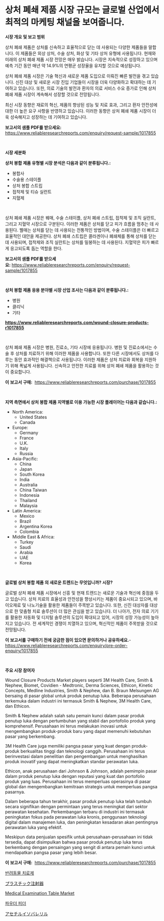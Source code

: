 <p><h1>상처 폐쇄 제품 시장 규모는 글로벌 산업에서 최적의 마케팅 채널을 보여줍니다.</h1></p><p><strong>시장 개요 및 보고 범위</strong></p>
<p><p>상처 폐쇄 제품은 상처를 신속하고 효율적으로 닫는 데 사용되는 다양한 제품들을 말합니다. 이 제품들은 외상 상처, 수술 상처, 화상 및 기타 상처 유형에 사용됩니다. 현재와 미래의 상처 폐쇄 제품 시장 전망은 매우 밝습니다. 시장은 지속적으로 성장하고 있으며 예측 기간 동안 매년 약 14.9%의 연평균 성장율을 유지할 것으로 예상됩니다. </p><p>상처 폐쇄 제품 시장은 기술 혁신과 새로운 제품 도입으로 이뤄진 빠른 발전을 겪고 있습니다. 신진 대상 및 새로운 시장 진입 기업들이 시장을 더욱 다양화하고 확대하는 데 기여하고 있습니다. 또한, 의료 기술의 발전과 환자의 의료 서비스 수요 증가로 인해 상처 폐쇄 제품 시장이 계속해서 성장할 것으로 전망됩니다. </p><p>최신 시장 동향은 재료의 혁신, 제품의 향상된 성능 및 치료 효과, 그리고 환자 안전성에 대한 더 높은 요구 사항을 반영하고 있습니다. 이러한 동향은 상처 폐쇄 제품 시장이 더욱 성숙해지고 성장하는 데 기여하고 있습니다.</p></p>
<p><strong>보고서의 샘플 PDF를 받으세요:</strong> <a href="https://www.reliableresearchreports.com/enquiry/request-sample/1017855">https://www.reliableresearchreports.com/enquiry/request-sample/1017855</a></p>
<p>&nbsp;</p>
<p><strong>시장 세분화</strong></p>
<p><strong>상처 봉합 제품 유형별 시장 분석은 다음과 같이 분류됩니다.:</strong></p>
<p><ul><li>봉합사</li><li>수술용 스테이플</li><li>상처 봉합 스트립</li><li>접착제 및 티슈 실런트</li><li>지혈제</li></ul></p>
<p>&nbsp;</p>
<p><p>상처 폐쇄 제품 시장은 꿰매, 수술 스테이플, 상처 폐쇄 스트립, 접착제 및 조직 실란트, 그리고 지혈약 시장으로 구분된다. 이러한 제품은 상처를 닫고 피가 흐름을 멈추는 데 사용된다. 꿸매는 상처를 닫는 데 사용되는 전통적인 방법이며, 수술 스테이플은 더 빠르고 효율적인 대안을 제공한다. 상처 폐쇄 스트립은 콜라겐이나 폐쇄체를 통해 상처를 닫는 데 사용되며, 접착제와 조직 실란트는 상처를 밀봉하는 데 사용된다. 지혈약은 피가 빠르게 응고되도록 돕는 역할을 한다.</p></p>
<p><strong>보고서의 샘플 PDF를 받으세요:</strong>&nbsp;<a href="https://www.reliableresearchreports.com/enquiry/request-sample/1017855">https://www.reliableresearchreports.com/enquiry/request-sample/1017855</a></p>
<p>&nbsp;</p>
<p><strong> 상처 봉합 제품 응용 분야별 시장 산업 조사는 다음과 같이 분류됩니다.:</strong></p>
<p><ul><li>병원</li><li>클리닉</li><li>기타</li></ul></p>
<p><strong><a href="https://www.reliableresearchreports.com/wound-closure-products-r1017855">https://www.reliableresearchreports.com/wound-closure-products-r1017855</a></strong></p>
<p>&nbsp;</p>
<p><p>상처 폐쇄 제품 시장은 병원, 진료소, 기타 시장에 응용됩니다. 병원 및 진료소에서는 수술 후 상처를 치료하기 위해 이러한 제품을 사용합니다. 또한 다른 시장에서도 상처를 다루는 동안 효과적인 해결책으로 사용됩니다. 이러한 제품은 상처 치료와 회복을 지원하기 위해 폭넓게 사용됩니다. 신속하고 안전한 치료를 위해 상처 폐쇄 제품을 활용하는 것이 중요합니다.</p></p>
<p><strong>이 보고서 구매:</strong>&nbsp; <a href="https://www.reliableresearchreports.com/purchase/1017855">https://www.reliableresearchreports.com/purchase/1017855</a></p>
<p>&nbsp;</p>
<p><strong>지역 측면에서 상처 봉합 제품 지역별로 이용 가능한 시장 플레이어는 다음과 같습니다.:</strong></p>
<p><ul>
    <li>
        North America:
        <ul>
            <li>United States</li>
            <li>Canada</li>
        </ul>
    </li>
    <li>
        Europe:
        <ul>
            <li>Germany</li>
            <li>France</li>
            <li>U.K.</li>
            <li>Italy</li>
            <li>Russia</li>
        </ul>
    </li>
    <li>
        Asia-Pacific:
        <ul>
            <li>China</li>
            <li>Japan</li>
            <li>South Korea</li>
            <li>India</li>
            <li>Australia</li>
            <li>China Taiwan</li>
            <li>Indonesia</li>
            <li>Thailand</li>
            <li>Malaysia</li>
        </ul>
    </li>
    <li>
        Latin America:
        <ul>
            <li>Mexico</li>
            <li>Brazil</li>
            <li>Argentina Korea</li>
            <li>Colombia</li>
        </ul>
    </li>
    <li>
        Middle East & Africa:
        <ul>
            <li>Turkey</li>
            <li>Saudi</li>
            <li>Arabia</li>
            <li>UAE</li>
            <li>Korea</li>
        </ul>
    </li>
    </ul></p>
<p>&nbsp;</p>
<p><strong>글로벌 상처 봉합 제품 의 새로운 트렌드는 무엇입니까? 시장?</strong></p>
<p><p>글로벌 상처 폐쇄 제품 시장에서 신흥 및 현재 트렌드는 새로운 기술과 혁신에 중점을 두고 있습니다. 상처 치료의 효율성과 안전성을 향상시키는 제품이 중요시되고 있으며, 바이오재료 및 나노기술을 활용한 제품들이 주목받고 있습니다. 또한, 신진 대상자를 대상으로 한 맞춤형 치료 솔루션이 더 많은 관심을 받고 있습니다. 더 나아가, 전자 의료 기기를 활용한 자동화 및 디지털 솔루션의 도입이 확대되고 있어, 시장의 성장 가능성이 높아지고 있습니다. 전 세계적인 경쟁이 치열하고 있으며, 혁신적인 제품이 주목받을 것으로 전망됩니다.</p></p>
<p><strong>이 보고서를 구매하기 전에 궁금한 점이 있으면 문의하거나 공유하세요.</strong>- <a href="https://www.reliableresearchreports.com/enquiry/pre-order-enquiry/1017855">https://www.reliableresearchreports.com/enquiry/pre-order-enquiry/1017855</a></p>
<p>&nbsp;</p>
<p><strong>주요 시장 참여자</strong></p>
<p><p>Wound Closure Products Market players seperti 3M Health Care, Smith & Nephew, Biomet, Covidien - Medtronic, Derma Sciences, Ethicon, Kinetic Concepts, Medline Industries, Smith & Nephew, dan B. Braun Melsungen AG bersaing di pasar global untuk produk penutup luka. Beberapa perusahaan terkemuka dalam industri ini termasuk Smith & Nephew, 3M Health Care, dan Ethicon.</p><p>Smith & Nephew adalah salah satu pemain kunci dalam pasar produk penutup luka dengan pertumbuhan yang stabil dan portofolio produk yang komprehensif. Perusahaan ini terus melakukan inovasi untuk mengembangkan produk-produk baru yang dapat memenuhi kebutuhan pasar yang berkembang.</p><p>3M Health Care juga memiliki pangsa pasar yang kuat dengan produk-produk berkualitas tinggi dan teknologi canggih. Perusahaan ini terus berinvestasi dalam penelitian dan pengembangan untuk menghasilkan produk inovatif yang dapat meningkatkan standar perawatan luka.</p><p>Ethicon, anak perusahaan dari Johnson & Johnson, adalah pemimpin pasar dalam produk penutup luka dengan reputasi yang kuat dan portofolio produk yang luas. Perusahaan ini terus memperluas operasinya di pasar global dan mengembangkan kemitraan strategis untuk memperluas pangsa pasarnya.</p><p>Dalam beberapa tahun terakhir, pasar produk penutup luka telah tumbuh secara signifikan dengan permintaan yang terus meningkat dari sektor perawatan kesehatan. Perkembangan terbaru di industri ini termasuk peningkatan fokus pada perawatan luka kronis, penggunaan teknologi digital dalam manajemen luka, dan peningkatan kesadaran akan pentingnya perawatan luka yang efektif.</p><p>Meskipun data penjualan spesifik untuk perusahaan-perusahaan ini tidak tersedia, dapat disimpulkan bahwa pasar produk penutup luka terus berkembang dengan persaingan yang sengit di antara pemain kunci untuk mendapatkan pangsa pasar yang lebih besar.</p></p>
<p><strong>이 보고서 구매:</strong>&nbsp;&nbsp;<a href="https://www.reliableresearchreports.com/purchase/1017855">https://www.reliableresearchreports.com/purchase/1017855</a></p>
<p><p><a href="https://medium.com/@cordiehyatt1/%EB%B0%98%EB%A0%A4%EB%8F%99%EB%AC%BC-%EC%9A%94%EB%B2%95-%EC%8B%9C%EC%9E%A5-%EC%A0%90%EC%9C%A0%EC%9C%A8-%EB%B3%80%ED%99%94-%EB%B0%8F-%EC%8B%9C%EC%9E%A5-%EC%84%B1%EC%9E%A5-%ED%8A%B8%EB%A0%8C%EB%93%9C-2024-2031-99711e85c7ec">반려동물 치료제</a></p><p><a href="https://medium.com/@pollynsatcherayted345/%E3%83%97%E3%83%A9%E3%82%B9%E3%83%81%E3%83%83%E3%82%AF%E8%A3%BD%E3%81%AE%E6%B3%A8%E5%B0%84%E5%99%A8%E5%B8%82%E5%A0%B4%E3%81%AE%E3%82%A4%E3%83%B3%E3%82%B5%E3%82%A4%E3%83%88-%E5%B8%82%E5%A0%B4%E3%83%88%E3%83%AC%E3%83%B3%E3%83%89-%E6%88%90%E9%95%B7-2024%E5%B9%B4%E3%81%8B%E3%82%892031%E5%B9%B4%E3%81%BE%E3%81%A7%E3%81%AE%E4%BA%88%E6%B8%AC-578b3f25cfe6">プラスチック注射器</a></p><p><a href="https://github.com/PeterParrish5/Market-Research-Report-List-4/blob/main/medical-examination-table-market.md">Medical Examination Table Market</a></p><p><a href="https://medium.com/@emmamoy1/%ED%8C%8C%EC%9A%B0%EB%8D%94-%ED%94%BC%EB%8D%94-%EC%8B%9C%EC%9E%A5-%EB%B3%B4%EA%B3%A0%EC%84%9C%EB%8A%94-%EC%9D%B4-%EC%8B%9C%EC%9E%A5%EC%9D%98-%EC%B5%9C%EC%8B%A0-%ED%8A%B8%EB%A0%8C%EB%93%9C%EC%99%80-%EC%84%B1%EC%9E%A5-%EA%B8%B0%ED%9A%8C%EB%A5%BC-%EB%B3%B4%EC%97%AC%EC%A4%8D%EB%8B%88%EB%8B%A4-83ac1e120dd4">파우더 피더</a></p><p><a href="https://medium.com/@nicholas.ellison0076890/%E3%82%A2%E3%82%BB%E3%83%81%E3%83%AB%E3%82%A4%E3%82%BD%E3%83%90%E3%83%AC%E3%83%AA%E3%83%AB%E5%B8%82%E5%A0%B4%E3%81%AE%E3%83%88%E3%83%AC%E3%83%B3%E3%83%89%E3%81%A8%E5%B8%82%E5%A0%B4%E5%88%86%E6%9E%90%E3%81%AF-2024%E5%B9%B4%E3%81%8B%E3%82%892031%E5%B9%B4%E3%81%BE%E3%81%A7%E3%81%AE%E6%9C%9F%E9%96%93%E3%81%AB%E4%BA%88%E6%B8%AC%E3%81%95%E3%82%8C%E3%81%A6%E3%81%84%E3%81%BE%E3%81%99-b850a8a01936">アセチルイソバレリル</a></p></p>